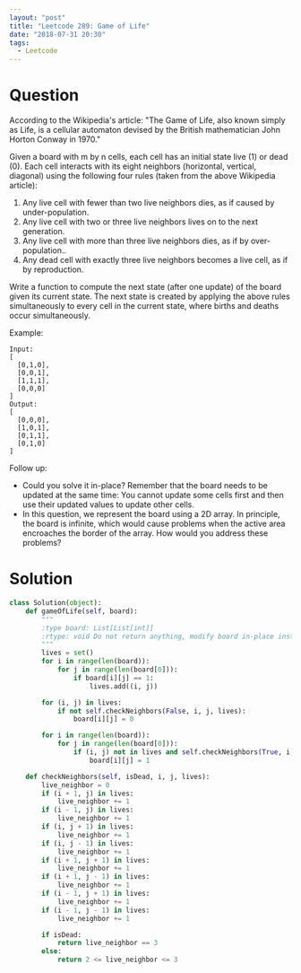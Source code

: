 ```yaml
---
layout: "post"
title: "Leetcode 289: Game of Life"
date: "2018-07-31 20:30"
tags:
  - Leetcode
---
```


# Question
According to the Wikipedia's article: "The Game of Life, also known simply as Life, is a cellular automaton devised by the British mathematician John Horton Conway in 1970."

Given a board with m by n cells, each cell has an initial state live (1) or dead (0). Each cell interacts with its eight neighbors (horizontal, vertical, diagonal) using the following four rules (taken from the above Wikipedia article):

1. Any live cell with fewer than two live neighbors dies, as if caused by under-population.
1. Any live cell with two or three live neighbors lives on to the next generation.
1. Any live cell with more than three live neighbors dies, as if by over-population..
1. Any dead cell with exactly three live neighbors becomes a live cell, as if by reproduction.

Write a function to compute the next state (after one update) of the board given its current state. The next state is created by applying the above rules simultaneously to every cell in the current state, where births and deaths occur simultaneously.

Example:

```
Input:
[
  [0,1,0],
  [0,0,1],
  [1,1,1],
  [0,0,0]
]
Output:
[
  [0,0,0],
  [1,0,1],
  [0,1,1],
  [0,1,0]
]
```

Follow up:

* Could you solve it in-place? Remember that the board needs to be updated at the same time: You cannot update some cells first and then use their updated values to update other cells.
* In this question, we represent the board using a 2D array. In principle, the board is infinite, which would cause problems when the active area encroaches the border of the array. How would you address these problems?

# Solution
```python
class Solution(object):
    def gameOfLife(self, board):
        """
        :type board: List[List[int]]
        :rtype: void Do not return anything, modify board in-place instead.
        """
        lives = set()
        for i in range(len(board)):
            for j in range(len(board[0])):
                if board[i][j] == 1:
                    lives.add((i, j))

        for (i, j) in lives:
            if not self.checkNeighbors(False, i, j, lives):
                board[i][j] = 0

        for i in range(len(board)):
            for j in range(len(board[0])):
                if (i, j) not in lives and self.checkNeighbors(True, i, j, lives):
                    board[i][j] = 1

    def checkNeighbors(self, isDead, i, j, lives):
        live_neighbor = 0
        if (i + 1, j) in lives:
            live_neighbor += 1
        if (i - 1, j) in lives:
            live_neighbor += 1
        if (i, j + 1) in lives:
            live_neighbor += 1
        if (i, j - 1) in lives:
            live_neighbor += 1
        if (i + 1, j + 1) in lives:
            live_neighbor += 1
        if (i + 1, j - 1) in lives:
            live_neighbor += 1
        if (i - 1, j + 1) in lives:
            live_neighbor += 1
        if (i - 1, j - 1) in lives:
            live_neighbor += 1

        if isDead:
            return live_neighbor == 3
        else:
            return 2 <= live_neighbor <= 3
```
